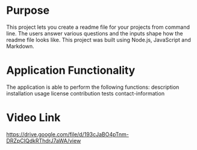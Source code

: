 # Purpose
This project lets you create a readme file for your projects from command line. The users answer various questions and the inputs shape how the readme file looks like. This project was built using Node.js, JavaScript and Markdown.


# Application Functionality

The application is able to perform the following functions:
description
installation
usage
license
contribution
tests
contact-information

# Video Link 
https://drive.google.com/file/d/193cJaBO4pTnm-DRZpCIQdkRThdrJ7aWA/view
